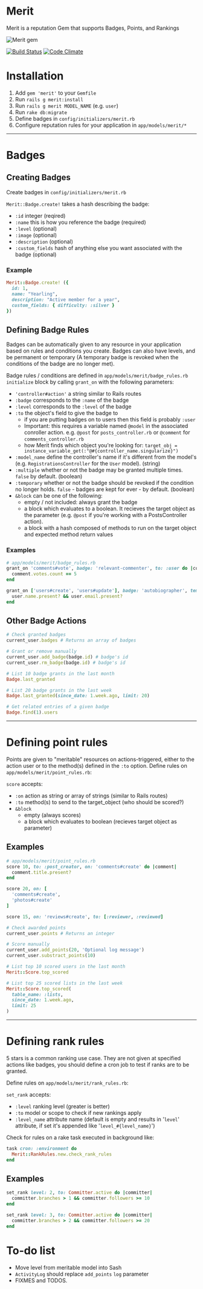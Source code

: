 # Merit
Merit is a reputation Gem that supports Badges, Points, and Rankings


![Merit gem](http://i567.photobucket.com/albums/ss118/DeuceBigglebags/th_nspot26_300.jpg)

[![Build Status](https://travis-ci.org/tute/merit.png?branch=master)](http://travis-ci.org/tute/merit)
[![Code Climate](https://codeclimate.com/github/tute/merit.png)](https://codeclimate.com/github/tute/merit)

# Installation

1. Add `gem 'merit'` to your `Gemfile`
2. Run `rails g merit:install`
3. Run `rails g merit MODEL_NAME` (e.g. `user`)
4. Run `rake db:migrate`
5. Define badges in `config/initializers/merit.rb`
6. Configure reputation rules for your application in `app/models/merit/*`

---

# Badges
## Creating Badges
Create badges in `config/initializers/merit.rb`

`Merit::Badge.create!` takes a hash describing the badge:
* `:id` integer (reqired)
* `:name` this is how you reference the badge (required)
* `:level` (optional)
* `:image` (optional)
* `:description` (optional)
* `:custom_fields` hash of anything else you want associated with the badge (optional)

### Example
```ruby
Merit::Badge.create! ({
  id: 1,
  name: "Yearling",
  description: "Active member for a year",
  custom_fields: { difficulty: :silver }
})
```

## Defining Badge Rules
Badges can be automatically given to any resource in your application based on rules and conditions you create.
Badges can also have levels, and be permanent or temporary (A temporary badge is revoked when the conditions of the badge are no longer met).

Badge rules / conditions are defined in `app/models/merit/badge_rules.rb` `initialize` block by calling `grant_on` with the following parameters:

* `'controller#action'` a string similar to Rails routes
* `:badge` corresponds to the `:name` of the badge
* `:level` corresponds to the `:level` of the badge
* `:to` the object's field to give the badge to
  * if you are putting badges on to users then this field is probably `:user`
  * Important: this requires a variable named `@model` in the associated conroller action. e.g. `@post` for `posts_controller.rb` or `@comment` for `comments_controller.rb`
  * how Merit finds which object you're looking for: `target_obj = instance_variable_get(:"@#{controller_name.singularize}")`
* `:model_name` define the controller's name if it's different from
  the model's (e.g. `RegistrationsController` for the `User` model). (string)
* `:multiple` whether or not the badge may be granted multiple times. `false` by default. (boolean)
* `:temporary` whether or not the badge should be revoked if the condition no longer holds. `false` - badges are kept for ever - by default. (boolean)
* `&block` can be one of the following:
  * empty / not included: always grant the badge
  * a block which evaluates to a boolean. It recieves the target object as the parameter (e.g. `@post` if you're working with a PostsController action).
  * a block with a hash composed of methods to run on the target object and
    expected method return values

### Examples

```ruby
# app/models/merit/badge_rules.rb
grant_on 'comments#vote', badge: 'relevant-commenter', to: :user do |comment|
  comment.votes.count == 5
end

grant_on ['users#create', 'users#update'], badge: 'autobiographer', temporary: true do |user|
  user.name.present? && user.email.present?
end
```

## Other Badge Actions

```ruby
# Check granted badges
current_user.badges # Returns an array of badges

# Grant or remove manually
current_user.add_badge(badge.id) # badge's id
current_user.rm_badge(badge.id) # badge's id
```

```ruby
# List 10 badge grants in the last month
Badge.last_granted

# List 20 badge grants in the last week
Badge.last_granted(since_date: 1.week.ago, limit: 20)

# Get related entries of a given badge
Badge.find(1).users
```

---

# Defining point rules

Points are given to "meritable" resources on actions-triggered, either to the
action user or to the method(s) defined in the `:to` option. Define rules on
`app/models/merit/point_rules.rb`:

`score` accepts:

* `:on` action as string or array of strings (similar to Rails routes)
* `:to` method(s) to send to the target_object (who should be scored?)
* `&block`
  * empty (always scores)
  * a block which evaluates to boolean (recieves target object as parameter)

## Examples

```ruby
# app/models/merit/point_rules.rb
score 10, to: :post_creator, on: 'comments#create' do |comment|
  comment.title.present?
end

score 20, on: [
  'comments#create',
  'photos#create'
]

score 15, on: 'reviews#create', to: [:reviewer, :reviewed]
```

```ruby
# Check awarded points
current_user.points # Returns an integer

# Score manually
current_user.add_points(20, 'Optional log message')
current_user.substract_points(10)
```

```ruby
# List top 10 scored users in the last month
Merit::Score.top_scored

# List top 25 scored lists in the last week
Merit::Score.top_scored(
  table_name: :lists,
  since_date: 1.week.ago,
  limit: 25
)
```

---

# Defining rank rules

5 stars is a common ranking use case. They are not given at specified actions
like badges, you should define a cron job to test if ranks are to be granted.

Define rules on `app/models/merit/rank_rules.rb`:

`set_rank` accepts:

* `:level` ranking level (greater is better)
* `:to` model or scope to check if new rankings apply
* `:level_name` attribute name (default is empty and results in
  '`level`' attribute, if set it's appended like
  '`level_#{level_name}`')

Check for rules on a rake task executed in background like:

```ruby
task cron: :environment do
  Merit::RankRules.new.check_rank_rules
end
```


## Examples

```ruby
set_rank level: 2, to: Committer.active do |committer|
  committer.branches > 1 && committer.followers >= 10
end

set_rank level: 3, to: Committer.active do |committer|
  committer.branches > 2 && committer.followers >= 20
end
```


# To-do list

* Move level from meritable model into Sash
* `ActivityLog` should replace `add_points` `log` parameter
* FIXMES and TODOS.
